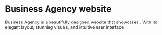 # Business Agency website

 Business Agency is a beautifully designed website that showcases . With its elegant layout, stunning visuals, and intuitive user interface
